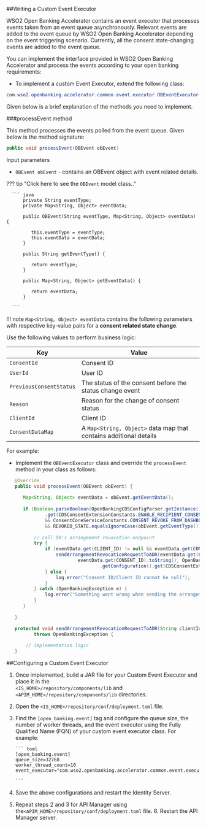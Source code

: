 ##Writing a Custom Event Executor

WSO2 Open Banking Accelerator contains an event executor that processes events taken from an event queue 
asynchronously. Relevant events are added to the event queue by WSO2 Open Banking Accelerator depending 
on the event triggering scenario. Currently, all the consent state-changing events are added to the event queue.

You can implement the interface provided in WSO2 Open Banking Accelerator and process the events according to your 
open banking requirements:

- To implement a custom Event Executor, extend the following class:

``` java
com.wso2.openbanking.accelerator.common.event.executor.OBEventExecutor
```

Given below is a brief explanation of the methods you need to implement.

###processEvent method

This method processes the events polled from the event queue. Given below is the method signature:

``` java
public void processEvent(OBEvent obEvent)
```

Input parameters

- `OBEvent obEvent` - contains an OBEvent object with event related details.

??? tip "Click here to see the `OBEvent` model class.."

      ``` java
          private String eventType;
          private Map<String, Object> eventData;
          
          public OBEvent(String eventType, Map<String, Object> eventData) {
          
             this.eventType = eventType;
             this.eventData = eventData;
          }
          
          public String getEventType() {
          
             return eventType;
          }
          
          public Map<String, Object> getEventData() {
          
             return eventData;
          }
      
      ```

!!! note
      `Map<String, Object> eventData` contains the following parameters with respective key-value pairs for a **consent 
      related state change**. 

Use the following values to perform business logic:

| Key | Value |
|---------|---------    |
|`ConsentId`|Consent ID|
|`UserId`|User ID|
|`PreviousConsentStatus`|The status of the consent before the status change event|
|`Reason`|Reason for the change of consent status|
|`ClientId`|Client ID|
|`ConsentDataMap`|A `Map<String, Object>` data map that contains additional details|

For example:

- Implement the `OBEventExecutor` class and override the `processEvent` method in your class as follows:

``` java
   @Override
   public void processEvent(OBEvent obEvent) {
   
      Map<String, Object> eventData = obEvent.getEventData();
   
      if (Boolean.parseBoolean(OpenBankingCDSConfigParser.getInstance().getConfiguration()
              .get(CDSConsentExtensionConstants.ENABLE_RECIPIENT_CONSENT_REVOCATION).toString())
              && ConsentCoreServiceConstants.CONSENT_REVOKE_FROM_DASHBOARD_REASON.equals(eventData.get(REASON))
              && REVOKED_STATE.equalsIgnoreCase(obEvent.getEventType())) {
   
          // call DR's arrangement revocation endpoint
          try {
              if (eventData.get(CLIENT_ID) != null && eventData.get(CONSENT_ID) != null) {
                  sendArrangementRevocationRequestToADR(eventData.get(CLIENT_ID).toString(),
                          eventData.get(CONSENT_ID).toString(), OpenBankingCDSConfigParser.getInstance()
                                  .getConfiguration().get(CDSConsentExtensionConstants.DATA_HOLDER_ID).toString());
              } else {
                  log.error("Consent ID/Client ID cannot be null");
              }
          } catch (OpenBankingException e) {
              log.error("Something went wrong when sending the arrangement revocation request to ADR", e);
          }
      }
   
   }

   protected void sendArrangementRevocationRequestToADR(String clientId, String consentId, String dataHolderId)
          throws OpenBankingException {
   
       // implementation logic
   }

```

##Configuring a Custom Event Executor

1. Once implemented, build a JAR file for your Custom Event Executor and place it in the  
   `<IS_HOME>/repository/components/lib` and `<APIM_HOME>/repository/components/lib` directories.
2. Open the `<IS_HOME>/repository/conf/deployment.toml` file.
3. Find the `[open_banking.event]` tag and configure the queue size, the number of worker threads, and the event 
   executor using the Fully Qualified Name (FQN) of your custom event executor class. For example:

       ``` toml
       [open_banking.event]
       queue_size=32768
       worker_thread_count=10
       event_executor="com.wso2.openbanking.accelerator.common.event.executor.DefaultOBEventExecutor"

       ```

4. Save the above configurations and restart the Identity Server.
5. Repeat steps 2 and 3 for API Manager using the`<APIM_HOME>/repository/conf/deployment.toml` file. 
   6. Restart the API Manager server.
